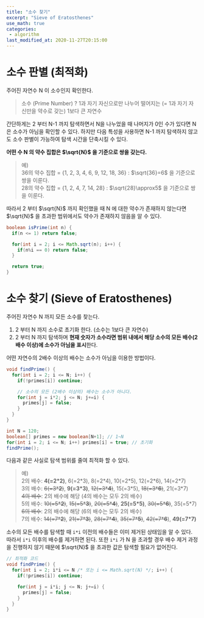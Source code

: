 ```yaml
---
title: "소수 찾기"
excerpt: "Sieve of Eratosthenes"
use_math: true
categories:
 - algorithm
last_modified_at: 2020-11-27T20:15:00
---
```


# 소수 판별 (최적화)

주어진 자연수 N 이 소수인지 확인한다.

> 소수 (Prime Number) ? 1과 자기 자신으로만 나누어 떨어지는 (= 1과 자기 자신만을 약수로 갖는) 1보다 큰 자연수

간단하게는 2 부터 N-1 까지 탐색하면서 N을 나누었을 때 나머지가 0인 수가 있다면 N은 소수가 아님을 확인할 수 있다. 하지만 다음 특성을 사용하면 N-1 까지 탐색하지 않고도 소수 판별이 가능하여 탐색 시간을 단축시킬 수 있다.

**어떤 수 N 의 약수 집합은 $\sqrt{N}$ 을 기준으로 쌍을 갖는다.**

> 예)  
> 36의 약수 집합 = {1, 2, 3, 4, 6, 9, 12, 18, 36} : $\sqrt{36}=6$ 을 기준으로 쌍을 이룬다.  
> 28의 약수 집합 = {1, 2, 4, 7, 14, 28} : $\sqrt{28}\approx5$ 을 기준으로 쌍을 이룬다.

따라서 2 부터 $\sqrt{N}$ 까지 확인했을 때 N 에 대한 약수가 존재하지 않는다면 $\sqrt{N}$ 을 초과한 범위에서도 약수가 존재하지 않음을 알 수 있다.

```java
boolean isPrime(int n) {
  if(n <= 1) return false;

  for(int i = 2; i <= Math.sqrt(n); i++) {
    if(n%i == 0) return false;
  }

  return true;
}
```



# 소수 찾기 (Sieve of Eratosthenes)

주어진 자연수 N 까지 모든 소수를 찾는다.

1. 2 부터 N 까지 소수로 초기화 한다. (소수는 1보다 큰 자연수)
2. 2 부터 N 까지 탐색하며 **현재 숫자가 소수라면 범위 내에서 해당 소수의 모든 배수(2배수 이상)에 소수가 아님을 표시**한다.

어떤 자연수의 2배수 이상의 배수는 소수가 아님을 이용한 방법이다.

```java
void findPrime() {		
  for(int i = 2; i <= N; i++) {
    if(!primes[i]) continue;

    // 소수의 모든 (2배수 이상의) 배수는 소수가 아니다.
    for(int j = i*2; j <= N; j+=i) {
      primes[j] = false;
    }
  }
}

int N = 120;
boolean[] primes = new boolean[N+1]; // 1~N
for(int i = 2; i <= N; i++) primes[i] = true; // 초기화
findPrime();
```

다음과 같은 사실로 탐색 범위를 줄여 최적화 할 수 있다.

> 예)  
> 2의 배수: **4(=2\*2)**, 6(=2\*3), 8(=2\*4), 10(=2\*5), 12(=2\*6), 14(=2\*7)  
> 3의 배수: ~~6(=3\***2**)~~, **9(=3\*3)**, ~~12(=3\***4**)~~, 15(=3\*5), ~~18(=3\***6**)~~, 21(=3\*7)  
> ~~4의 배수~~: 2의 배수에 해당 (4의 배수는 모두 2의 배수)  
> 5의 배수: ~~10(=5\***2**)~~, ~~15(=5\***3**)~~, ~~20(=5\***4**)~~, **25(=5\*5)**, ~~30(=5\***6**)~~, 35(=5\*7)  
> ~~6의 배수~~: 2의 배수에 해당 (6의 배수는 모두 2의 배수)  
> 7의 배수: ~~14(=7\***2**)~~, ~~21(=7\***3**)~~, ~~28(=7\***4**)~~, ~~35(=7\***5**)~~, ~~42(=7\***6**~~), **49(=7\*7)**

소수의 모든 배수를 탐색할 때 `i*i` 이전의 배수들은 이미 제거된 상태임을 알 수 있다. 따라서 `i*i` 이후의 배수를 제거하면 된다.  또한 `i*i` 가 N 을 초과할 경우 배수 제거 과정을 진행하지 않기 때문에 $\sqrt{N}$ 을 초과한 값은 탐색할 필요가 없어진다.

```java
// 최적화 코드
void findPrime() {		
  for(int i = 2; i*i <= N /* 또는 i <= Math.sqrt(N) */; i++) {
    if(!primes[i]) continue;

    for(int j = i*i; j <= N; j+=i) {
      primes[j] = false;
    }
  }
}
```

